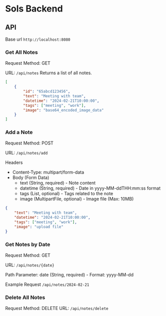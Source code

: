 # Sols Backend

## API

Base url `http://localhost:8080`

### Get All Notes

Request Method: GET

URL: `/api/notes`
Returns a list of all notes.

```json
[
    {
        "id": "65abcd123456",
        "text": "Meeting with team",
        "datetime": "2024-02-21T10:00:00",
        "tags": ["meeting", "work"],
        "image": "base64_encoded_image_data"
    }
]
```

### Add a Note

Request Method: POST

URL: `/api/notes/add`

Headers

- Content-Type: multipart/form-data
- Body (Form Data)
  - text (String, required) - Note content
  - datetime (String, required) - Date in yyyy-MM-ddTHH:mm:ss format
  - tags (List, optional) - Tags related to the note
  - image (MultipartFile, optional) - Image file (Max: 10MB)

```json
{
    "text": "Meeting with team",
    "datetime": "2024-02-21T10:00:00",
    "tags": ["meeting", "work"],
    "image": "upload file"
}
```

### Get Notes by Date

Request Method: GET

URL: `/api/notes/{date}`

Path Parameter: date (String, required) - Format: yyyy-MM-dd

Example Request `/api/notes/2024-02-21`

### Delete All Notes

Request Method: DELETE
URL: `/api/notes/delete`

